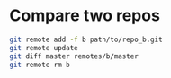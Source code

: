 # Compare two repos
```bash
git remote add -f b path/to/repo_b.git
git remote update
git diff master remotes/b/master
git remote rm b
```
